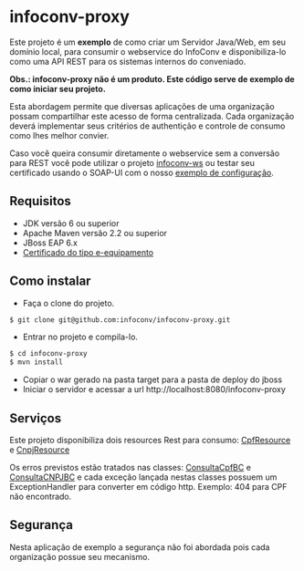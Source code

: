 # infoconv-proxy

Este projeto é um **exemplo** de como criar um Servidor Java/Web, em seu domínio local, para consumir o webservice do InfoConv e disponibiliza-lo como uma API REST para os sistemas internos do conveniado. 

**Obs.: infoconv-proxy não é um produto. Este código serve de exemplo de como iniciar seu projeto.**

Esta abordagem permite que diversas aplicações de uma organização possam compartilhar este acesso de forma centralizada.  Cada organização deverá implementar seus critérios de authentição e controle de consumo como lhes melhor convier.

Caso você queira consumir diretamente o webservice sem a conversão para REST você pode utilizar o projeto [infoconv-ws](https://github.com/infoconv/infoconv-ws) ou testar seu certificado usando o SOAP-UI com o nosso [exemplo de configuração](https://github.com/infoconv/soapui).

## Requisitos
- JDK versão 6 ou superior
- Apache Maven versão 2.2 ou superior
- JBoss EAP 6.x 
- [Certificado do tipo e-equipamento](https://github.com/infoconv/docs/wiki/Certificado-Digital)

## Como instalar
 - Faça o clone do projeto.
```sh
$ git clone git@github.com:infoconv/infoconv-proxy.git
``` 
- Entrar no projeto e compila-lo.
```sh
$ cd infoconv-proxy
$ mvn install
``` 
- Copiar o war gerado na pasta target para a pasta de deploy do jboss
- Iniciar o servidor e acessar a url http://localhost:8080/infoconv-proxy

## Serviços

Este projeto disponibiliza dois resources Rest para consumo: [CpfResource](https://github.com/infoconv/infoconv-proxy/blob/master/src/main/java/br/gov/serpro/infoconv/proxy/rest/CpfResource.java) e [CnpjResource](https://github.com/infoconv/infoconv-proxy/blob/master/src/main/java/br/gov/serpro/infoconv/proxy/rest/CnpjResource.java)

Os erros previstos estão tratados nas classes: [ConsultaCpfBC](https://github.com/infoconv/infoconv-proxy/blob/master/src/main/java/br/gov/serpro/infoconv/proxy/businesscontroller/ConsultaCpfBC.java) e [ConsultaCNPJBC](https://github.com/infoconv/infoconv-proxy/blob/master/src/main/java/br/gov/serpro/infoconv/proxy/businesscontroller/ConsultaCNPJBC.java) e cada exceção lançada nestas classes possuem um ExceptionHandler para converter em código http. Exemplo: 404 para CPF não encontrado.

## Segurança

Nesta aplicação de exemplo a segurança não foi abordada pois cada organização possue seu mecanismo.

